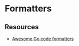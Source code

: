 # Formatters

## Resources
- [Awesome Go code formatters](https://github.com/life4/awesome-go-code-formatters)